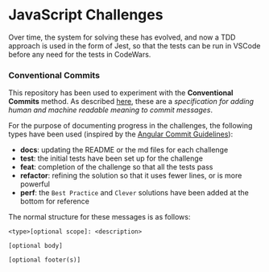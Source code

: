 # JavaScript Challenges

Over time, the system for solving these has evolved, and now a TDD approach is used in the form of Jest, so that the tests can be run in VSCode before any need for the tests in CodeWars.

### Conventional Commits

This repository has been used to experiment with the **Conventional Commits** method. As described [here](https://www.conventionalcommits.org/en/v1.0.0/), these are a _specification for adding human and machine readable meaning to commit messages_.

For the purpose of documenting progress in the challenges, the following types have been used (inspired by the [Angular Commit Guidelines](https://github.com/angular/angular/blob/22b96b9/CONTRIBUTING.md#-commit-message-guidelines)):

- **docs**: updating the README or the md files for each challenge
- **test**: the initial tests have been set up for the challenge
- **feat**: completion of the challenge so that all the tests pass
- **refactor**: refining the solution so that it uses fewer lines, or is more powerful
- **perf**: the `Best Practice` and `Clever` solutions have been added at the bottom for reference

The normal structure for these messages is as follows:

```
<type>[optional scope]: <description>

[optional body]

[optional footer(s)]
```
